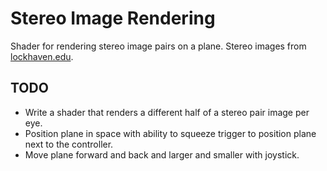 # Stereo Image Rendering

Shader for rendering stereo image pairs on a plane. Stereo images from [lockhaven.edu](https://www.lockhaven.edu/~dsimanek/3d/stereo/3dgallery22.htm).

## TODO

- Write a shader that renders a different half of a stereo pair image per eye.
- Position plane in space with ability to squeeze trigger to position plane next to the controller.
- Move plane forward and back and larger and smaller with joystick.
